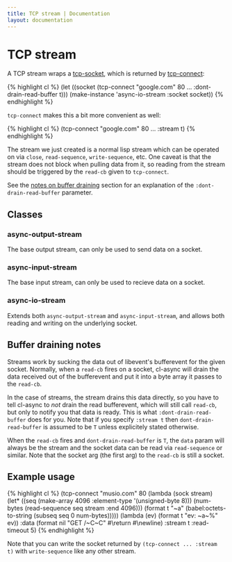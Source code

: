 ```yaml
---
title: TCP stream | Documentation
layout: documentation
---
```


TCP stream
==========
A TCP stream wraps a [tcp-socket](/cl-async/tcp#socket), which is returned by
[tcp-connect](/cl-async/tcp#tcp-connect):

{% highlight cl %}
(let ((socket (tcp-connect "google.com" 80 ... :dont-drain-read-buffer t)))
  (make-instance 'async-io-stream :socket socket))
{% endhighlight %}

`tcp-connect` makes this a bit more convenient as well:

{% highlight cl %}
(tcp-connect "google.com" 80 ... :stream t)
{% endhighlight %}

The stream we just created is a normal lisp stream which can be operated on via
`close`, `read-sequence`, `write-sequence`, etc. One caveat is that the stream
does not block when pulling data from it, so reading from the stream should be
triggered by the `read-cb` given to `tcp-connect`.

See the [notes on buffer draining](#tcp-stream-notes) section for an explanation
of the `:dont-drain-read-buffer` parameter.

<a id="tcp-stream-classes"></a>
Classes
-------
<a id="async-output-stream"></a>
### async-output-stream
The base output stream, can only be used to send data on a socket.

<a id="async-input-stream"></a>
### async-input-stream
The base input stream, can only be used to recieve data on a socket.

<a id="async-io-stream"></a>
### async-io-stream
Extends both `async-output-stream` and `async-input-stream`, and allows both
reading and writing on the underlying socket.

<a id="tcp-stream-notes"></a>
Buffer draining notes
---------------------
Streams work by sucking the data out of libevent's bufferevent for the given
socket. Normally, when a `read-cb` fires on a socket, cl-async will drain the
data received out of the bufferevent and put it into a byte array it passes to
the `read-cb`.

In the case of streams, the stream drains this data directly, so you have to
tell cl-async to *not* drain the read bufferevent, which will still call
`read-cb`, but only to notify you that data is ready. This is what
`:dont-drain-read-buffer` does for you. Note that if you specify `:stream t`
then `dont-drain-read-buffer` is assumed to be `T` unless explicitely stated
otherwise.

When the `read-cb` fires and `dont-drain-read-buffer` is `T`, the `data` param
will always be the stream and the socket data can be read via `read-sequence` or
similar. Note that the socket arg (the first arg) to the `read-cb` is still a
socket.

<a id="tcp-stream-examples"></a>
Example usage
-------------
{% highlight cl %}
(tcp-connect "musio.com" 80
  (lambda (sock stream)
    (let* ((seq (make-array 4096 :element-type '(unsigned-byte 8)))
           (num-bytes (read-sequence seq stream :end 4096)))
      (format t "~a" (babel:octets-to-string (subseq seq 0 num-bytes)))))
  (lambda (ev) (format t "ev: ~a~%" ev))
  :data (format nil "GET /~C~C" #\return #\newline)
  :stream t
  :read-timeout 5)
{% endhighlight %}

Note that you can write the socket returned by `(tcp-connect ... :stream t)` with
`write-sequence` like any other stream.

